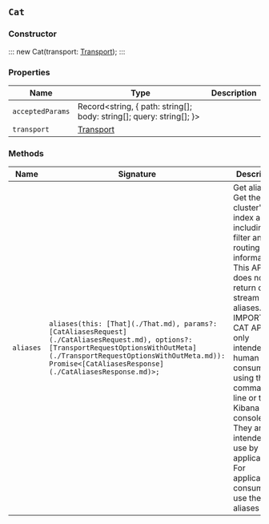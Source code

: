 ## `Cat`

### Constructor

:::
new Cat(transport: [Transport](./Transport.md));
:::

### Properties

| Name | Type | Description |
| - | - | - |
| `acceptedParams` | Record<string, { path: string[]; body: string[]; query: string[]; }> | &nbsp; |
| `transport` | [Transport](./Transport.md) | &nbsp; |

### Methods

| Name | Signature | Description |
| - | - | - |
| `aliases` | `aliases(this: [That](./That.md), params?: [CatAliasesRequest](./CatAliasesRequest.md), options?: [TransportRequestOptionsWithOutMeta](./TransportRequestOptionsWithOutMeta.md)): Promise<[CatAliasesResponse](./CatAliasesResponse.md)>;` | Get aliases. Get the cluster's index aliases, including filter and routing information. This API does not return data stream aliases. IMPORTANT: CAT APIs are only intended for human consumption using the command line or the Kibana console. They are not intended for use by applications. For application consumption, use the aliases API. || `aliases` | `aliases(this: [That](./That.md), params?: [CatAliasesRequest](./CatAliasesRequest.md), options?: [TransportRequestOptionsWithMeta](./TransportRequestOptionsWithMeta.md)): Promise<[TransportResult](./TransportResult.md)<[CatAliasesResponse](./CatAliasesResponse.md), unknown>>;` | &nbsp; || `aliases` | `aliases(this: [That](./That.md), params?: [CatAliasesRequest](./CatAliasesRequest.md), options?: [TransportRequestOptions](./TransportRequestOptions.md)): Promise<[CatAliasesResponse](./CatAliasesResponse.md)>;` | &nbsp; || `allocation` | `allocation(this: [That](./That.md), params?: [CatAllocationRequest](./CatAllocationRequest.md), options?: [TransportRequestOptionsWithOutMeta](./TransportRequestOptionsWithOutMeta.md)): Promise<[CatAllocationResponse](./CatAllocationResponse.md)>;` | Get shard allocation information. Get a snapshot of the number of shards allocated to each data node and their disk space. IMPORTANT: CAT APIs are only intended for human consumption using the command line or Kibana console. They are not intended for use by applications. || `allocation` | `allocation(this: [That](./That.md), params?: [CatAllocationRequest](./CatAllocationRequest.md), options?: [TransportRequestOptionsWithMeta](./TransportRequestOptionsWithMeta.md)): Promise<[TransportResult](./TransportResult.md)<[CatAllocationResponse](./CatAllocationResponse.md), unknown>>;` | &nbsp; || `allocation` | `allocation(this: [That](./That.md), params?: [CatAllocationRequest](./CatAllocationRequest.md), options?: [TransportRequestOptions](./TransportRequestOptions.md)): Promise<[CatAllocationResponse](./CatAllocationResponse.md)>;` | &nbsp; || `componentTemplates` | `componentTemplates(this: [That](./That.md), params?: [CatComponentTemplatesRequest](./CatComponentTemplatesRequest.md), options?: [TransportRequestOptionsWithOutMeta](./TransportRequestOptionsWithOutMeta.md)): Promise<[CatComponentTemplatesResponse](./CatComponentTemplatesResponse.md)>;` | Get component templates. Get information about component templates in a cluster. Component templates are building blocks for constructing index templates that specify index mappings, settings, and aliases. IMPORTANT: CAT APIs are only intended for human consumption using the command line or Kibana console. They are not intended for use by applications. For application consumption, use the get component template API. || `componentTemplates` | `componentTemplates(this: [That](./That.md), params?: [CatComponentTemplatesRequest](./CatComponentTemplatesRequest.md), options?: [TransportRequestOptionsWithMeta](./TransportRequestOptionsWithMeta.md)): Promise<[TransportResult](./TransportResult.md)<[CatComponentTemplatesResponse](./CatComponentTemplatesResponse.md), unknown>>;` | &nbsp; || `componentTemplates` | `componentTemplates(this: [That](./That.md), params?: [CatComponentTemplatesRequest](./CatComponentTemplatesRequest.md), options?: [TransportRequestOptions](./TransportRequestOptions.md)): Promise<[CatComponentTemplatesResponse](./CatComponentTemplatesResponse.md)>;` | &nbsp; || `count` | `count(this: [That](./That.md), params?: [CatCountRequest](./CatCountRequest.md), options?: [TransportRequestOptionsWithOutMeta](./TransportRequestOptionsWithOutMeta.md)): Promise<[CatCountResponse](./CatCountResponse.md)>;` | Get a document count. Get quick access to a document count for a data stream, an index, or an entire cluster. The document count only includes live documents, not deleted documents which have not yet been removed by the merge process. IMPORTANT: CAT APIs are only intended for human consumption using the command line or Kibana console. They are not intended for use by applications. For application consumption, use the count API. || `count` | `count(this: [That](./That.md), params?: [CatCountRequest](./CatCountRequest.md), options?: [TransportRequestOptionsWithMeta](./TransportRequestOptionsWithMeta.md)): Promise<[TransportResult](./TransportResult.md)<[CatCountResponse](./CatCountResponse.md), unknown>>;` | &nbsp; || `count` | `count(this: [That](./That.md), params?: [CatCountRequest](./CatCountRequest.md), options?: [TransportRequestOptions](./TransportRequestOptions.md)): Promise<[CatCountResponse](./CatCountResponse.md)>;` | &nbsp; || `fielddata` | `fielddata(this: [That](./That.md), params?: [CatFielddataRequest](./CatFielddataRequest.md), options?: [TransportRequestOptionsWithOutMeta](./TransportRequestOptionsWithOutMeta.md)): Promise<[CatFielddataResponse](./CatFielddataResponse.md)>;` | Get field data cache information. Get the amount of heap memory currently used by the field data cache on every data node in the cluster. IMPORTANT: cat APIs are only intended for human consumption using the command line or Kibana console. They are not intended for use by applications. For application consumption, use the nodes stats API. || `fielddata` | `fielddata(this: [That](./That.md), params?: [CatFielddataRequest](./CatFielddataRequest.md), options?: [TransportRequestOptionsWithMeta](./TransportRequestOptionsWithMeta.md)): Promise<[TransportResult](./TransportResult.md)<[CatFielddataResponse](./CatFielddataResponse.md), unknown>>;` | &nbsp; || `fielddata` | `fielddata(this: [That](./That.md), params?: [CatFielddataRequest](./CatFielddataRequest.md), options?: [TransportRequestOptions](./TransportRequestOptions.md)): Promise<[CatFielddataResponse](./CatFielddataResponse.md)>;` | &nbsp; || `health` | `health(this: [That](./That.md), params?: [CatHealthRequest](./CatHealthRequest.md), options?: [TransportRequestOptionsWithOutMeta](./TransportRequestOptionsWithOutMeta.md)): Promise<[CatHealthResponse](./CatHealthResponse.md)>;` | Get the cluster health status. IMPORTANT: CAT APIs are only intended for human consumption using the command line or Kibana console. They are not intended for use by applications. For application consumption, use the cluster health API. This API is often used to check malfunctioning clusters. To help you track cluster health alongside log files and alerting systems, the API returns timestamps in two formats: `HH:MM:SS`, which is human-readable but includes no date information; `Unix epoch time`, which is machine-sortable and includes date information. The latter format is useful for cluster recoveries that take multiple days. You can use the cat health API to verify cluster health across multiple nodes. You also can use the API to track the recovery of a large cluster over a longer period of time. || `health` | `health(this: [That](./That.md), params?: [CatHealthRequest](./CatHealthRequest.md), options?: [TransportRequestOptionsWithMeta](./TransportRequestOptionsWithMeta.md)): Promise<[TransportResult](./TransportResult.md)<[CatHealthResponse](./CatHealthResponse.md), unknown>>;` | &nbsp; || `health` | `health(this: [That](./That.md), params?: [CatHealthRequest](./CatHealthRequest.md), options?: [TransportRequestOptions](./TransportRequestOptions.md)): Promise<[CatHealthResponse](./CatHealthResponse.md)>;` | &nbsp; || `help` | `help(this: [That](./That.md), params?: [CatHelpRequest](./CatHelpRequest.md), options?: [TransportRequestOptionsWithOutMeta](./TransportRequestOptionsWithOutMeta.md)): Promise<[CatHelpResponse](./CatHelpResponse.md)>;` | Get CAT help. Get help for the CAT APIs. || `help` | `help(this: [That](./That.md), params?: [CatHelpRequest](./CatHelpRequest.md), options?: [TransportRequestOptionsWithMeta](./TransportRequestOptionsWithMeta.md)): Promise<[TransportResult](./TransportResult.md)<[CatHelpResponse](./CatHelpResponse.md), unknown>>;` | &nbsp; || `help` | `help(this: [That](./That.md), params?: [CatHelpRequest](./CatHelpRequest.md), options?: [TransportRequestOptions](./TransportRequestOptions.md)): Promise<[CatHelpResponse](./CatHelpResponse.md)>;` | &nbsp; || `indices` | `indices(this: [That](./That.md), params?: [CatIndicesRequest](./CatIndicesRequest.md), options?: [TransportRequestOptionsWithOutMeta](./TransportRequestOptionsWithOutMeta.md)): Promise<[CatIndicesResponse](./CatIndicesResponse.md)>;` | Get index information. Get high-level information about indices in a cluster, including backing indices for data streams. Use this request to get the following information for each index in a cluster: - shard count - document count - deleted document count - primary store size - total store size of all shards, including shard replicas These metrics are retrieved directly from Lucene, which Elasticsearch uses internally to power indexing and search. As a result, all document counts include hidden nested documents. To get an accurate count of Elasticsearch documents, use the cat count or count APIs. CAT APIs are only intended for human consumption using the command line or Kibana console. They are not intended for use by applications. For application consumption, use an index endpoint. || `indices` | `indices(this: [That](./That.md), params?: [CatIndicesRequest](./CatIndicesRequest.md), options?: [TransportRequestOptionsWithMeta](./TransportRequestOptionsWithMeta.md)): Promise<[TransportResult](./TransportResult.md)<[CatIndicesResponse](./CatIndicesResponse.md), unknown>>;` | &nbsp; || `indices` | `indices(this: [That](./That.md), params?: [CatIndicesRequest](./CatIndicesRequest.md), options?: [TransportRequestOptions](./TransportRequestOptions.md)): Promise<[CatIndicesResponse](./CatIndicesResponse.md)>;` | &nbsp; || `master` | `master(this: [That](./That.md), params?: [CatMasterRequest](./CatMasterRequest.md), options?: [TransportRequestOptionsWithOutMeta](./TransportRequestOptionsWithOutMeta.md)): Promise<[CatMasterResponse](./CatMasterResponse.md)>;` | Get master node information. Get information about the master node, including the ID, bound IP address, and name. IMPORTANT: cat APIs are only intended for human consumption using the command line or Kibana console. They are not intended for use by applications. For application consumption, use the nodes info API. || `master` | `master(this: [That](./That.md), params?: [CatMasterRequest](./CatMasterRequest.md), options?: [TransportRequestOptionsWithMeta](./TransportRequestOptionsWithMeta.md)): Promise<[TransportResult](./TransportResult.md)<[CatMasterResponse](./CatMasterResponse.md), unknown>>;` | &nbsp; || `master` | `master(this: [That](./That.md), params?: [CatMasterRequest](./CatMasterRequest.md), options?: [TransportRequestOptions](./TransportRequestOptions.md)): Promise<[CatMasterResponse](./CatMasterResponse.md)>;` | &nbsp; || `mlDatafeeds` | `mlDatafeeds(this: [That](./That.md), params?: [CatMlDatafeedsRequest](./CatMlDatafeedsRequest.md), options?: [TransportRequestOptionsWithOutMeta](./TransportRequestOptionsWithOutMeta.md)): Promise<[CatMlDatafeedsResponse](./CatMlDatafeedsResponse.md)>;` | Get datafeeds. Get configuration and usage information about datafeeds. This API returns a maximum of 10,000 datafeeds. If the Elasticsearch security features are enabled, you must have `monitor_ml`, `monitor`, `manage_ml`, or `manage` cluster privileges to use this API. IMPORTANT: CAT APIs are only intended for human consumption using the Kibana console or command line. They are not intended for use by applications. For application consumption, use the get datafeed statistics API. || `mlDatafeeds` | `mlDatafeeds(this: [That](./That.md), params?: [CatMlDatafeedsRequest](./CatMlDatafeedsRequest.md), options?: [TransportRequestOptionsWithMeta](./TransportRequestOptionsWithMeta.md)): Promise<[TransportResult](./TransportResult.md)<[CatMlDatafeedsResponse](./CatMlDatafeedsResponse.md), unknown>>;` | &nbsp; || `mlDatafeeds` | `mlDatafeeds(this: [That](./That.md), params?: [CatMlDatafeedsRequest](./CatMlDatafeedsRequest.md), options?: [TransportRequestOptions](./TransportRequestOptions.md)): Promise<[CatMlDatafeedsResponse](./CatMlDatafeedsResponse.md)>;` | &nbsp; || `mlDataFrameAnalytics` | `mlDataFrameAnalytics(this: [That](./That.md), params?: [CatMlDataFrameAnalyticsRequest](./CatMlDataFrameAnalyticsRequest.md), options?: [TransportRequestOptionsWithOutMeta](./TransportRequestOptionsWithOutMeta.md)): Promise<[CatMlDataFrameAnalyticsResponse](./CatMlDataFrameAnalyticsResponse.md)>;` | Get data frame analytics jobs. Get configuration and usage information about data frame analytics jobs. IMPORTANT: CAT APIs are only intended for human consumption using the Kibana console or command line. They are not intended for use by applications. For application consumption, use the get data frame analytics jobs statistics API. || `mlDataFrameAnalytics` | `mlDataFrameAnalytics(this: [That](./That.md), params?: [CatMlDataFrameAnalyticsRequest](./CatMlDataFrameAnalyticsRequest.md), options?: [TransportRequestOptionsWithMeta](./TransportRequestOptionsWithMeta.md)): Promise<[TransportResult](./TransportResult.md)<[CatMlDataFrameAnalyticsResponse](./CatMlDataFrameAnalyticsResponse.md), unknown>>;` | &nbsp; || `mlDataFrameAnalytics` | `mlDataFrameAnalytics(this: [That](./That.md), params?: [CatMlDataFrameAnalyticsRequest](./CatMlDataFrameAnalyticsRequest.md), options?: [TransportRequestOptions](./TransportRequestOptions.md)): Promise<[CatMlDataFrameAnalyticsResponse](./CatMlDataFrameAnalyticsResponse.md)>;` | &nbsp; || `mlJobs` | `mlJobs(this: [That](./That.md), params?: [CatMlJobsRequest](./CatMlJobsRequest.md), options?: [TransportRequestOptionsWithOutMeta](./TransportRequestOptionsWithOutMeta.md)): Promise<[CatMlJobsResponse](./CatMlJobsResponse.md)>;` | Get anomaly detection jobs. Get configuration and usage information for anomaly detection jobs. This API returns a maximum of 10,000 jobs. If the Elasticsearch security features are enabled, you must have `monitor_ml`, `monitor`, `manage_ml`, or `manage` cluster privileges to use this API. IMPORTANT: CAT APIs are only intended for human consumption using the Kibana console or command line. They are not intended for use by applications. For application consumption, use the get anomaly detection job statistics API. || `mlJobs` | `mlJobs(this: [That](./That.md), params?: [CatMlJobsRequest](./CatMlJobsRequest.md), options?: [TransportRequestOptionsWithMeta](./TransportRequestOptionsWithMeta.md)): Promise<[TransportResult](./TransportResult.md)<[CatMlJobsResponse](./CatMlJobsResponse.md), unknown>>;` | &nbsp; || `mlJobs` | `mlJobs(this: [That](./That.md), params?: [CatMlJobsRequest](./CatMlJobsRequest.md), options?: [TransportRequestOptions](./TransportRequestOptions.md)): Promise<[CatMlJobsResponse](./CatMlJobsResponse.md)>;` | &nbsp; || `mlTrainedModels` | `mlTrainedModels(this: [That](./That.md), params?: [CatMlTrainedModelsRequest](./CatMlTrainedModelsRequest.md), options?: [TransportRequestOptionsWithOutMeta](./TransportRequestOptionsWithOutMeta.md)): Promise<[CatMlTrainedModelsResponse](./CatMlTrainedModelsResponse.md)>;` | Get trained models. Get configuration and usage information about inference trained models. IMPORTANT: CAT APIs are only intended for human consumption using the Kibana console or command line. They are not intended for use by applications. For application consumption, use the get trained models statistics API. || `mlTrainedModels` | `mlTrainedModels(this: [That](./That.md), params?: [CatMlTrainedModelsRequest](./CatMlTrainedModelsRequest.md), options?: [TransportRequestOptionsWithMeta](./TransportRequestOptionsWithMeta.md)): Promise<[TransportResult](./TransportResult.md)<[CatMlTrainedModelsResponse](./CatMlTrainedModelsResponse.md), unknown>>;` | &nbsp; || `mlTrainedModels` | `mlTrainedModels(this: [That](./That.md), params?: [CatMlTrainedModelsRequest](./CatMlTrainedModelsRequest.md), options?: [TransportRequestOptions](./TransportRequestOptions.md)): Promise<[CatMlTrainedModelsResponse](./CatMlTrainedModelsResponse.md)>;` | &nbsp; || `nodeattrs` | `nodeattrs(this: [That](./That.md), params?: [CatNodeattrsRequest](./CatNodeattrsRequest.md), options?: [TransportRequestOptionsWithOutMeta](./TransportRequestOptionsWithOutMeta.md)): Promise<[CatNodeattrsResponse](./CatNodeattrsResponse.md)>;` | Get node attribute information. Get information about custom node attributes. IMPORTANT: cat APIs are only intended for human consumption using the command line or Kibana console. They are not intended for use by applications. For application consumption, use the nodes info API. || `nodeattrs` | `nodeattrs(this: [That](./That.md), params?: [CatNodeattrsRequest](./CatNodeattrsRequest.md), options?: [TransportRequestOptionsWithMeta](./TransportRequestOptionsWithMeta.md)): Promise<[TransportResult](./TransportResult.md)<[CatNodeattrsResponse](./CatNodeattrsResponse.md), unknown>>;` | &nbsp; || `nodeattrs` | `nodeattrs(this: [That](./That.md), params?: [CatNodeattrsRequest](./CatNodeattrsRequest.md), options?: [TransportRequestOptions](./TransportRequestOptions.md)): Promise<[CatNodeattrsResponse](./CatNodeattrsResponse.md)>;` | &nbsp; || `nodes` | `nodes(this: [That](./That.md), params?: [CatNodesRequest](./CatNodesRequest.md), options?: [TransportRequestOptionsWithOutMeta](./TransportRequestOptionsWithOutMeta.md)): Promise<[CatNodesResponse](./CatNodesResponse.md)>;` | Get node information. Get information about the nodes in a cluster. IMPORTANT: cat APIs are only intended for human consumption using the command line or Kibana console. They are not intended for use by applications. For application consumption, use the nodes info API. || `nodes` | `nodes(this: [That](./That.md), params?: [CatNodesRequest](./CatNodesRequest.md), options?: [TransportRequestOptionsWithMeta](./TransportRequestOptionsWithMeta.md)): Promise<[TransportResult](./TransportResult.md)<[CatNodesResponse](./CatNodesResponse.md), unknown>>;` | &nbsp; || `nodes` | `nodes(this: [That](./That.md), params?: [CatNodesRequest](./CatNodesRequest.md), options?: [TransportRequestOptions](./TransportRequestOptions.md)): Promise<[CatNodesResponse](./CatNodesResponse.md)>;` | &nbsp; || `pendingTasks` | `pendingTasks(this: [That](./That.md), params?: [CatPendingTasksRequest](./CatPendingTasksRequest.md), options?: [TransportRequestOptionsWithOutMeta](./TransportRequestOptionsWithOutMeta.md)): Promise<[CatPendingTasksResponse](./CatPendingTasksResponse.md)>;` | Get pending task information. Get information about cluster-level changes that have not yet taken effect. IMPORTANT: cat APIs are only intended for human consumption using the command line or Kibana console. They are not intended for use by applications. For application consumption, use the pending cluster tasks API. || `pendingTasks` | `pendingTasks(this: [That](./That.md), params?: [CatPendingTasksRequest](./CatPendingTasksRequest.md), options?: [TransportRequestOptionsWithMeta](./TransportRequestOptionsWithMeta.md)): Promise<[TransportResult](./TransportResult.md)<[CatPendingTasksResponse](./CatPendingTasksResponse.md), unknown>>;` | &nbsp; || `pendingTasks` | `pendingTasks(this: [That](./That.md), params?: [CatPendingTasksRequest](./CatPendingTasksRequest.md), options?: [TransportRequestOptions](./TransportRequestOptions.md)): Promise<[CatPendingTasksResponse](./CatPendingTasksResponse.md)>;` | &nbsp; || `plugins` | `plugins(this: [That](./That.md), params?: [CatPluginsRequest](./CatPluginsRequest.md), options?: [TransportRequestOptionsWithOutMeta](./TransportRequestOptionsWithOutMeta.md)): Promise<[CatPluginsResponse](./CatPluginsResponse.md)>;` | Get plugin information. Get a list of plugins running on each node of a cluster. IMPORTANT: cat APIs are only intended for human consumption using the command line or Kibana console. They are not intended for use by applications. For application consumption, use the nodes info API. || `plugins` | `plugins(this: [That](./That.md), params?: [CatPluginsRequest](./CatPluginsRequest.md), options?: [TransportRequestOptionsWithMeta](./TransportRequestOptionsWithMeta.md)): Promise<[TransportResult](./TransportResult.md)<[CatPluginsResponse](./CatPluginsResponse.md), unknown>>;` | &nbsp; || `plugins` | `plugins(this: [That](./That.md), params?: [CatPluginsRequest](./CatPluginsRequest.md), options?: [TransportRequestOptions](./TransportRequestOptions.md)): Promise<[CatPluginsResponse](./CatPluginsResponse.md)>;` | &nbsp; || `recovery` | `recovery(this: [That](./That.md), params?: [CatRecoveryRequest](./CatRecoveryRequest.md), options?: [TransportRequestOptionsWithOutMeta](./TransportRequestOptionsWithOutMeta.md)): Promise<[CatRecoveryResponse](./CatRecoveryResponse.md)>;` | Get shard recovery information. Get information about ongoing and completed shard recoveries. Shard recovery is the process of initializing a shard copy, such as restoring a primary shard from a snapshot or syncing a replica shard from a primary shard. When a shard recovery completes, the recovered shard is available for search and indexing. For data streams, the API returns information about the stream’s backing indices. IMPORTANT: cat APIs are only intended for human consumption using the command line or Kibana console. They are not intended for use by applications. For application consumption, use the index recovery API. || `recovery` | `recovery(this: [That](./That.md), params?: [CatRecoveryRequest](./CatRecoveryRequest.md), options?: [TransportRequestOptionsWithMeta](./TransportRequestOptionsWithMeta.md)): Promise<[TransportResult](./TransportResult.md)<[CatRecoveryResponse](./CatRecoveryResponse.md), unknown>>;` | &nbsp; || `recovery` | `recovery(this: [That](./That.md), params?: [CatRecoveryRequest](./CatRecoveryRequest.md), options?: [TransportRequestOptions](./TransportRequestOptions.md)): Promise<[CatRecoveryResponse](./CatRecoveryResponse.md)>;` | &nbsp; || `repositories` | `repositories(this: [That](./That.md), params?: [CatRepositoriesRequest](./CatRepositoriesRequest.md), options?: [TransportRequestOptionsWithOutMeta](./TransportRequestOptionsWithOutMeta.md)): Promise<[CatRepositoriesResponse](./CatRepositoriesResponse.md)>;` | Get snapshot repository information. Get a list of snapshot repositories for a cluster. IMPORTANT: cat APIs are only intended for human consumption using the command line or Kibana console. They are not intended for use by applications. For application consumption, use the get snapshot repository API. || `repositories` | `repositories(this: [That](./That.md), params?: [CatRepositoriesRequest](./CatRepositoriesRequest.md), options?: [TransportRequestOptionsWithMeta](./TransportRequestOptionsWithMeta.md)): Promise<[TransportResult](./TransportResult.md)<[CatRepositoriesResponse](./CatRepositoriesResponse.md), unknown>>;` | &nbsp; || `repositories` | `repositories(this: [That](./That.md), params?: [CatRepositoriesRequest](./CatRepositoriesRequest.md), options?: [TransportRequestOptions](./TransportRequestOptions.md)): Promise<[CatRepositoriesResponse](./CatRepositoriesResponse.md)>;` | &nbsp; || `segments` | `segments(this: [That](./That.md), params?: [CatSegmentsRequest](./CatSegmentsRequest.md), options?: [TransportRequestOptionsWithOutMeta](./TransportRequestOptionsWithOutMeta.md)): Promise<[CatSegmentsResponse](./CatSegmentsResponse.md)>;` | Get segment information. Get low-level information about the Lucene segments in index shards. For data streams, the API returns information about the backing indices. IMPORTANT: cat APIs are only intended for human consumption using the command line or Kibana console. They are not intended for use by applications. For application consumption, use the index segments API. || `segments` | `segments(this: [That](./That.md), params?: [CatSegmentsRequest](./CatSegmentsRequest.md), options?: [TransportRequestOptionsWithMeta](./TransportRequestOptionsWithMeta.md)): Promise<[TransportResult](./TransportResult.md)<[CatSegmentsResponse](./CatSegmentsResponse.md), unknown>>;` | &nbsp; || `segments` | `segments(this: [That](./That.md), params?: [CatSegmentsRequest](./CatSegmentsRequest.md), options?: [TransportRequestOptions](./TransportRequestOptions.md)): Promise<[CatSegmentsResponse](./CatSegmentsResponse.md)>;` | &nbsp; || `shards` | `shards(this: [That](./That.md), params?: [CatShardsRequest](./CatShardsRequest.md), options?: [TransportRequestOptionsWithOutMeta](./TransportRequestOptionsWithOutMeta.md)): Promise<[CatShardsResponse](./CatShardsResponse.md)>;` | Get shard information. Get information about the shards in a cluster. For data streams, the API returns information about the backing indices. IMPORTANT: cat APIs are only intended for human consumption using the command line or Kibana console. They are not intended for use by applications. || `shards` | `shards(this: [That](./That.md), params?: [CatShardsRequest](./CatShardsRequest.md), options?: [TransportRequestOptionsWithMeta](./TransportRequestOptionsWithMeta.md)): Promise<[TransportResult](./TransportResult.md)<[CatShardsResponse](./CatShardsResponse.md), unknown>>;` | &nbsp; || `shards` | `shards(this: [That](./That.md), params?: [CatShardsRequest](./CatShardsRequest.md), options?: [TransportRequestOptions](./TransportRequestOptions.md)): Promise<[CatShardsResponse](./CatShardsResponse.md)>;` | &nbsp; || `snapshots` | `snapshots(this: [That](./That.md), params?: [CatSnapshotsRequest](./CatSnapshotsRequest.md), options?: [TransportRequestOptionsWithOutMeta](./TransportRequestOptionsWithOutMeta.md)): Promise<[CatSnapshotsResponse](./CatSnapshotsResponse.md)>;` | Get snapshot information. Get information about the snapshots stored in one or more repositories. A snapshot is a backup of an index or running Elasticsearch cluster. IMPORTANT: cat APIs are only intended for human consumption using the command line or Kibana console. They are not intended for use by applications. For application consumption, use the get snapshot API. || `snapshots` | `snapshots(this: [That](./That.md), params?: [CatSnapshotsRequest](./CatSnapshotsRequest.md), options?: [TransportRequestOptionsWithMeta](./TransportRequestOptionsWithMeta.md)): Promise<[TransportResult](./TransportResult.md)<[CatSnapshotsResponse](./CatSnapshotsResponse.md), unknown>>;` | &nbsp; || `snapshots` | `snapshots(this: [That](./That.md), params?: [CatSnapshotsRequest](./CatSnapshotsRequest.md), options?: [TransportRequestOptions](./TransportRequestOptions.md)): Promise<[CatSnapshotsResponse](./CatSnapshotsResponse.md)>;` | &nbsp; || `tasks` | `tasks(this: [That](./That.md), params?: [CatTasksRequest](./CatTasksRequest.md), options?: [TransportRequestOptionsWithOutMeta](./TransportRequestOptionsWithOutMeta.md)): Promise<[CatTasksResponse](./CatTasksResponse.md)>;` | Get task information. Get information about tasks currently running in the cluster. IMPORTANT: cat APIs are only intended for human consumption using the command line or Kibana console. They are not intended for use by applications. For application consumption, use the task management API. || `tasks` | `tasks(this: [That](./That.md), params?: [CatTasksRequest](./CatTasksRequest.md), options?: [TransportRequestOptionsWithMeta](./TransportRequestOptionsWithMeta.md)): Promise<[TransportResult](./TransportResult.md)<[CatTasksResponse](./CatTasksResponse.md), unknown>>;` | &nbsp; || `tasks` | `tasks(this: [That](./That.md), params?: [CatTasksRequest](./CatTasksRequest.md), options?: [TransportRequestOptions](./TransportRequestOptions.md)): Promise<[CatTasksResponse](./CatTasksResponse.md)>;` | &nbsp; || `templates` | `templates(this: [That](./That.md), params?: [CatTemplatesRequest](./CatTemplatesRequest.md), options?: [TransportRequestOptionsWithOutMeta](./TransportRequestOptionsWithOutMeta.md)): Promise<[CatTemplatesResponse](./CatTemplatesResponse.md)>;` | Get index template information. Get information about the index templates in a cluster. You can use index templates to apply index settings and field mappings to new indices at creation. IMPORTANT: cat APIs are only intended for human consumption using the command line or Kibana console. They are not intended for use by applications. For application consumption, use the get index template API. || `templates` | `templates(this: [That](./That.md), params?: [CatTemplatesRequest](./CatTemplatesRequest.md), options?: [TransportRequestOptionsWithMeta](./TransportRequestOptionsWithMeta.md)): Promise<[TransportResult](./TransportResult.md)<[CatTemplatesResponse](./CatTemplatesResponse.md), unknown>>;` | &nbsp; || `templates` | `templates(this: [That](./That.md), params?: [CatTemplatesRequest](./CatTemplatesRequest.md), options?: [TransportRequestOptions](./TransportRequestOptions.md)): Promise<[CatTemplatesResponse](./CatTemplatesResponse.md)>;` | &nbsp; || `threadPool` | `threadPool(this: [That](./That.md), params?: [CatThreadPoolRequest](./CatThreadPoolRequest.md), options?: [TransportRequestOptionsWithOutMeta](./TransportRequestOptionsWithOutMeta.md)): Promise<[CatThreadPoolResponse](./CatThreadPoolResponse.md)>;` | Get thread pool statistics. Get thread pool statistics for each node in a cluster. Returned information includes all built-in thread pools and custom thread pools. IMPORTANT: cat APIs are only intended for human consumption using the command line or Kibana console. They are not intended for use by applications. For application consumption, use the nodes info API. || `threadPool` | `threadPool(this: [That](./That.md), params?: [CatThreadPoolRequest](./CatThreadPoolRequest.md), options?: [TransportRequestOptionsWithMeta](./TransportRequestOptionsWithMeta.md)): Promise<[TransportResult](./TransportResult.md)<[CatThreadPoolResponse](./CatThreadPoolResponse.md), unknown>>;` | &nbsp; || `threadPool` | `threadPool(this: [That](./That.md), params?: [CatThreadPoolRequest](./CatThreadPoolRequest.md), options?: [TransportRequestOptions](./TransportRequestOptions.md)): Promise<[CatThreadPoolResponse](./CatThreadPoolResponse.md)>;` | &nbsp; || `transforms` | `transforms(this: [That](./That.md), params?: [CatTransformsRequest](./CatTransformsRequest.md), options?: [TransportRequestOptionsWithOutMeta](./TransportRequestOptionsWithOutMeta.md)): Promise<[CatTransformsResponse](./CatTransformsResponse.md)>;` | Get transform information. Get configuration and usage information about transforms. CAT APIs are only intended for human consumption using the Kibana console or command line. They are not intended for use by applications. For application consumption, use the get transform statistics API. || `transforms` | `transforms(this: [That](./That.md), params?: [CatTransformsRequest](./CatTransformsRequest.md), options?: [TransportRequestOptionsWithMeta](./TransportRequestOptionsWithMeta.md)): Promise<[TransportResult](./TransportResult.md)<[CatTransformsResponse](./CatTransformsResponse.md), unknown>>;` | &nbsp; || `transforms` | `transforms(this: [That](./That.md), params?: [CatTransformsRequest](./CatTransformsRequest.md), options?: [TransportRequestOptions](./TransportRequestOptions.md)): Promise<[CatTransformsResponse](./CatTransformsResponse.md)>;` | &nbsp; |